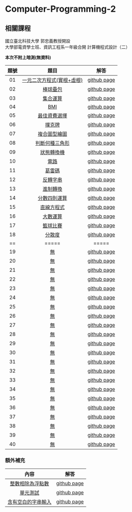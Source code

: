 # Computer-Programming-2

## 相關課程
國立臺北科技大學 郭忠義教授開設  
大學部電資學士班、資訊工程系一年級合開 計算機程式設計（二）

**本次不附上暗測(無資料)**

題號 | 題目 | 解答 |
|:--------:|:-------:|:--------:|
| 01 | [一元二次方程式(實根+虛根)](/01/README.md) | [github page](/01) |
| 02 | [棒球壘包](/02/README.md) | [github page](/02) |
| 03 | [集合運算](/03/README.md) | [github page](/03) |
| 04 | [BMI](/04/README.md) | [github page](/04) |
| 05 | [最佳資費選擇](/05/README.md) | [github page](/05) |
| 06 | [撲克牌](/06/README.md) | [github page](/06) |
| 07 | [複合圖型繪圖](/07/README.md) | [github page](/07) |
| 08 | [判斷何種三角形](/08/README.md) | [github page](/08) |
| 09 | [狀態轉換機](/09/README.md) | [github page](/09) |
| 10 | [電路](/10/README.md) | [github page](/10) |
| 11 | [葛雷碼](/11/README.md) | [github page](/11) |
| 12 | [反轉字串](/12/README.md) | [github page](/12) |
| 13 | [進制轉換](/13/README.md) | [github page](/13) |
| 14 | [分數四則運算](/14/README.md) | [github page](/14) |
| 15 | [直線方程式](/15/README.md) | [github page](/15) |
| 16 | [大數運算](/16/README.md) | [github page](/16) |
| 17 | [籃球比賽](/17/README.md) | [github page](/17) |
| 18 | [分散度](/18/README.md) | [github page](/18) |
| == | ===== | ===== |
| 19 | [無](/19/README.md) | [github page](/19) |
| 20 | [無](/20/README.md) | [github page](/20) |
| 21 | [無](/21/README.md) | [github page](/21) |
| 22 | [無](/22/README.md) | [github page](/22) |
| 23 | [無](/23/README.md) | [github page](/23) |
| 24 | [無](/24/README.md) | [github page](/24) |
| 25 | [無](/25/README.md) | [github page](/25) |
| 26 | [無](/26/README.md) | [github page](/26) |
| 27 | [無](/27/README.md) | [github page](/27) |
| 28 | [無](/28/README.md) | [github page](/28) |
| 29 | [無](/29/README.md) | [github page](/29) |
| 30 | [無](/30/README.md) | [github page](/30) |
| 31 | [無](/31/README.md) | [github page](/31) |
| 32 | [無](/32/README.md) | [github page](/32) |
| 33 | [無](/33/README.md) | [github page](/33) |
| 34 | [無](/34/README.md) | [github page](/34) |
| 35 | [無](/35/README.md) | [github page](/35) |
| 36 | [無](/36/README.md) | [github page](/36) |
| 37 | [無](/37/README.md) | [github page](/37) |
| 38 | [無](/38/README.md) | [github page](/38) |
| 39 | [無](/39/README.md) | [github page](/39) |
| 40 | [無](/40/README.md) | [github page](/40) |

### 額外補充
內容 | 解答 |
|:--------:|:-------:|
| [整數相除為浮點數](/int_to_double/README.md) | [github page](/int_to_double) |
| [單元測試](/Unit-Test/README.md) | [github page](/Unit-Test) |
| [含有空白的字串輸入](/string_with_space/README.md) | [github page](/string_with_space) |
